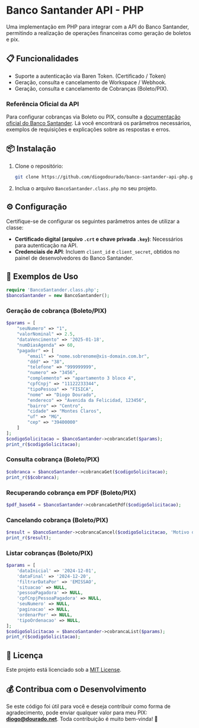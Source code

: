 # Banco Santander API - PHP

Uma implementação em PHP para integrar com a API do Banco Santander, permitindo a realização de operações financeiras como geração de boletos e pix.

## 📋 Funcionalidades

- Suporte a autenticação via Baren Token. (Certificado / Token)
- Geração, consulta e cancelamento de Workspace / Webhook.
- Geração, consulta e cancelamento de Cobranças (Boleto/PIX).

### Referência Oficial da API

Para configurar cobranças via Boleto ou PIX, consulte a [documentação oficial do Banco Santander](https://developer.santander.com.br/api/documentacao/emissao-de-boletos-visao-geral#/). Lá você encontrará os parâmetros necessários, exemplos de requisições e explicações sobre as respostas e erros. 

## 📦 Instalação

1. Clone o repositório:
   ```bash
   git clone https://github.com/diogodourado/banco-santander-api-php.git
   ```
2. Inclua o arquivo `BancoSantander.class.php` no seu projeto.

## ⚙️ Configuração

Certifique-se de configurar os seguintes parâmetros antes de utilizar a classe:

- **Certificado digital (arquivo `.crt` e chave privada `.key`)**: Necessários para autenticação na API.
- **Credenciais de API**: Incluem `client_id` e `client_secret`, obtidos no painel de desenvolvedores do Banco Santander.

## 🚀 Exemplos de Uso
```php
require 'BancoSantander.class.php';
$bancoSantander = new BancoSantander();
```

### Geração de cobrança (Boleto/PIX)
```php
$params = [
    "seuNumero" => "1",
    "valorNominal" => 2.5,
    "dataVencimento" => '2025-01-18',
    "numDiasAgenda" => 60,
    "pagador" => [
        "email" => "nome.sobrenome@xis-domain.com.br",
        "ddd" => "38",
        "telefone" => "999999999",
        "numero" => "3456",
        "complemento" => "apartamento 3 bloco 4",
        "cpfCnpj" => "11122233344",
        "tipoPessoa" => "FISICA",
        "nome" => "Diogo Dourado",
        "endereco" => "Avenida da Felicidad, 123456",
        "bairro" => "Centro",
        "cidade" => "Montes Claros",
        "uf" => "MG",
        "cep" => "39400000"
    ]
];
$codigoSolicitacao = $bancoSantander->cobrancaSet($params);
print_r($codigoSolicitacao);
```

### Consulta cobrança (Boleto/PIX)
```php
$cobranca = $bancoSantander->cobrancaGet($codigoSolicitacao);
print_r($$cobranca);
```

### Recuperando cobrança em PDF (Boleto/PIX)
```php
$pdf_base64 = $bancoSantander->cobrancaGetPdf($codigoSolicitacao);
```

### Cancelando cobrança (Boleto/PIX)
```php
$result = $bancoSantander->cobrancaCancel($codigoSolicitacao, 'Motivo do cancelamento aqui.');
print_r($result);
```

### Listar cobranças (Boleto/PIX)
```php
$params = [
    'dataInicial' => '2024-12-01',
    'dataFinal' => '2024-12-20',
    'filtrarDataPor' => 'EMISSAO',
    'situacao' => NULL,
    'pessoaPagadora' => NULL,
    'cpfCnpjPessoaPagadora' => NULL,
    'seuNumero' => NULL,
    'paginacao' => NULL,
    'ordenarPor' => NULL,
    'tipoOrdenacao' => NULL,
];
$codigoSolicitacao = $bancoSantander->cobrancaList($params);
print_r($codigoSolicitacao);
```

## 📝 Licença

Este projeto está licenciado sob a [MIT License](LICENSE).


## 💰 Contribua com o Desenvolvimento

Se este código foi útil para você e deseja contribuir como forma de agradecimento, pode enviar qualquer valor para meu PIX: **diogo@dourado.net**. Toda contribuição é muito bem-vinda! 🎉
